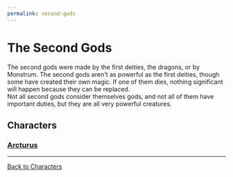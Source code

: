 ```yaml
---
permalink: second-gods
---
```

# The Second Gods 

The second gods were made by the first deities, the dragons, or by Monstrum. The second gods aren't as powerful as the first deities, though some have created their own magic. If one of them dies, nothing significant will happen because they can be replaced.  
Not all second gods consider themselves gods, and not all of them have important duties, but they are all very powerful creatures.

## Characters
### [Arcturus](second-gods/Arcturus.md)

---

[Back to Characters](characters.md)
